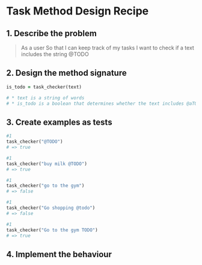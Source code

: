 # Task Method Design Recipe

## 1. Describe the problem

> As a user
> So that I can keep track of my tasks
> I want to check if a text includes the string @TODO

## 2. Design the method signature

```ruby
is_todo = task_checker(text)

# * text is a string of words
# * is_todo is a boolean that determines whether the text includes @aTODO
```

## 3. Create examples as tests

```ruby
#1
task_checker("@TODO")
# => true

#1
task_checker("buy milk @TODO")
# => true

#1
task_checker("go to the gym")
# => false

#1
task_checker("Go shopping @todo")
# => false

#1
task_checker("Go to the gym TODO")
# => true

```

## 4. Implement the behaviour
